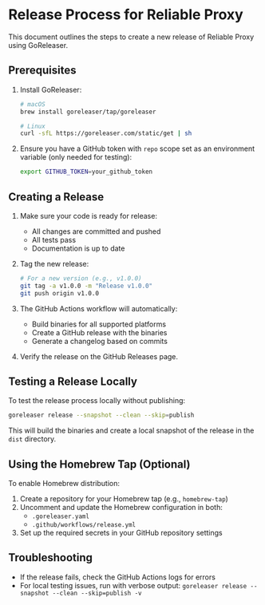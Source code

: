 # Release Process for Reliable Proxy

This document outlines the steps to create a new release of Reliable Proxy using GoReleaser.

## Prerequisites

1. Install GoReleaser: 
   ```bash
   # macOS
   brew install goreleaser/tap/goreleaser

   # Linux
   curl -sfL https://goreleaser.com/static/get | sh
   ```

2. Ensure you have a GitHub token with `repo` scope set as an environment variable (only needed for testing):
   ```bash
   export GITHUB_TOKEN=your_github_token
   ```

## Creating a Release

1. Make sure your code is ready for release:
   - All changes are committed and pushed
   - All tests pass
   - Documentation is up to date

2. Tag the new release:
   ```bash
   # For a new version (e.g., v1.0.0)
   git tag -a v1.0.0 -m "Release v1.0.0"
   git push origin v1.0.0
   ```

3. The GitHub Actions workflow will automatically:
   - Build binaries for all supported platforms
   - Create a GitHub release with the binaries
   - Generate a changelog based on commits

4. Verify the release on the GitHub Releases page.

## Testing a Release Locally

To test the release process locally without publishing:

```bash
goreleaser release --snapshot --clean --skip=publish
```

This will build the binaries and create a local snapshot of the release in the `dist` directory.

## Using the Homebrew Tap (Optional)

To enable Homebrew distribution:

1. Create a repository for your Homebrew tap (e.g., `homebrew-tap`)
2. Uncomment and update the Homebrew configuration in both:
   - `.goreleaser.yaml`
   - `.github/workflows/release.yml`
3. Set up the required secrets in your GitHub repository settings

## Troubleshooting

- If the release fails, check the GitHub Actions logs for errors
- For local testing issues, run with verbose output: `goreleaser release --snapshot --clean --skip=publish -v` 